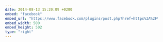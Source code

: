 ```yaml
---
date: 2014-08-13 15:20:09 +0200
embed: "facebook"
embed_url: "https://www.facebook.com/plugins/post.php?href=https%3A%2F%2Fwww.facebook.com%2Fphoto.php%3Ffbid%3D708726765831239%26set%3Da.434824216554830.89303.100000817666251%26type%3D3&width=500"
embed_width: 500
embed_height: 502
type: "right"
---
```

